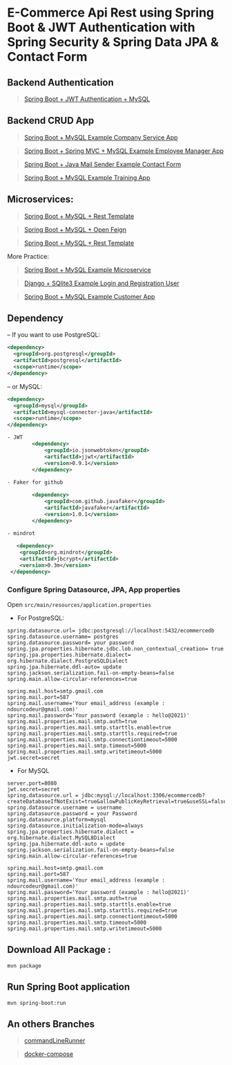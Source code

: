 # E-Commerce Api Rest using Spring Boot & JWT Authentication with Spring Security & Spring Data JPA & Contact Form

## Backend Authentication

> [Spring Boot + JWT Authentication + MySQL](https://github.com/ndourbamba18/user-registration-jwt-api-rest)

## Backend CRUD App

> [Spring Boot + MySQL Example Company Service App](https://github.com/ndourbamba18/company-service)

> [Spring Boot + Spring MVC + MySQL Example Employee Manager App ](https://github.com/ndourbamba18/spring-boot-mvc-employee-manager)

> [Spring Boot + Java Mail Sender Example Contact Form](https://github.com/ndourbamba18/contact-form)

> [Spring Boot + MySQL Example Training App](https://github.com/ndourbamba18/training-rest-api)

## Microservices:
> [Spring Boot + MySQL + Rest Template](https://github.com/ndourbamba18/Microservices)
 
> [Spring Boot + MySQL + Open Feign](https://github.com/ndourbamba18/SpringBoot-Microservices-Using-FeignClients)

> [Spring Boot + MySQL + Rest Template](https://github.com/ndourbamba18/spring-boot-rest-template)

More Practice:
> [Spring Boot + MySQL Example Microservice](https://github.com/ndourbamba18/SpringBoot-Microservices)

>  [Django + SQlite3 Example Login and Registration User](https://github.com/ndourbamba18/login-registration-app)

> [Spring Boot + MySQL Example Customer App](https://github.com/ndourbamba18/customer-app)

## Dependency
– If you want to use PostgreSQL:
```xml
<dependency>
  <groupId>org.postgresql</groupId>
  <artifactId>postgresql</artifactId>
  <scope>runtime</scope>
</dependency>
```
– or MySQL:
```xml
<dependency>
  <groupId>mysql</groupId>
  <artifactId>mysql-connector-java</artifactId>
  <scope>runtime</scope>
</dependency>

- JWT
		<dependency>
			<groupId>io.jsonwebtoken</groupId>
			<artifactId>jjwt</artifactId>
			<version>0.9.1</version>
		</dependency>
   
- Faker for github

		<dependency>
			<groupId>com.github.javafaker</groupId>
			<artifactId>javafaker</artifactId>
			<version>1.0.1</version>
		</dependency>
    
- mindrot

   <dependency>
	<groupId>org.mindrot</groupId>
	<artifactId>jbcrypt</artifactId>
	<version>0.3m</version>
 </dependency>
 ```  
### Configure Spring Datasource, JPA, App properties
Open `src/main/resources/application.properties`
- For PostgreSQL:
```
spring.datasource.url= jdbc:postgresql://localhost:5432/ecommercedb
spring.datasource.username= postgres
spring.datasource.password= your password
spring.jpa.properties.hibernate.jdbc.lob.non_contextual_creation= true
spring.jpa.properties.hibernate.dialect= org.hibernate.dialect.PostgreSQLDialect
spring.jpa.hibernate.ddl-auto= update
spring.jackson.serialization.fail-on-empty-beans=false
spring.main.allow-circular-references=true

spring.mail.host=smtp.gmail.com
spring.mail.port=587
spring.mail.username='Your email_address (example : ndourcodeur@gmail.com)'
spring.mail.password='Your password (example : hello@2021)'
spring.mail.properties.mail.smtp.auth=true
spring.mail.properties.mail.smtp.starttls.enable=true
spring.mail.properties.mail.smtp.starttls.required=true
spring.mail.properties.mail.smtp.connectiontimeout=5000
spring.mail.properties.mail.smtp.timeout=5000
spring.mail.properties.mail.smtp.writetimeout=5000
jwt.secret=secret
```
- For MySQL
```
server.port=8080
jwt.secret=secret
spring.datasource.url = jdbc:mysql://localhost:3306/ecommercedb?createDatabaseIfNotExist=true&allowPublicKeyRetrieval=true&useSSL=false
spring.datasource.username = username
spring.datasource.password = your Password
spring.datasource.platform=mysql
spring.datasource.initialization-mode=always
spring.jpa.properties.hibernate.dialect = org.hibernate.dialect.MySQL8Dialect
spring.jpa.hibernate.ddl-auto = update
spring.jackson.serialization.fail-on-empty-beans=false
spring.main.allow-circular-references=true

spring.mail.host=smtp.gmail.com
spring.mail.port=587
spring.mail.username='Your email_address (example : ndourcodeur@gmail.com)'
spring.mail.password='Your password (example : hello@2021)'
spring.mail.properties.mail.smtp.auth=true
spring.mail.properties.mail.smtp.starttls.enable=true
spring.mail.properties.mail.smtp.starttls.required=true
spring.mail.properties.mail.smtp.connectiontimeout=5000
spring.mail.properties.mail.smtp.timeout=5000
spring.mail.properties.mail.smtp.writetimeout=5000
```

## Download All Package :
```
mvn package
```
## Run Spring Boot application
```
mvn spring-boot:run
```

## An others Branches

> [commandLineRunner](https://github.com/ndourbamba18/ecommerce-spring-api-rest/tree/commandLineRunner)

> [docker-compose](https://github.com/ndourbamba18/ecommerce-spring-api-rest/tree/docker-compose)


